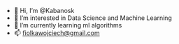 - 👋 Hi, I’m @Kabanosk
- 👀 I’m interested in Data Science and Machine Learning
- 🌱 I’m currently learning ml algorithms
- 📫 fiolkawojciech@gmail.com
